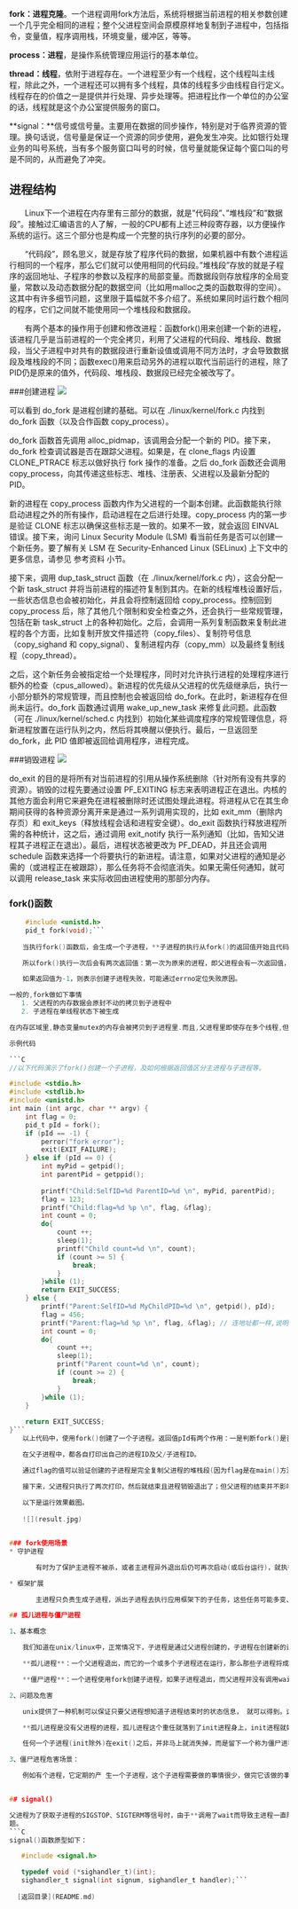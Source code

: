 **fork：进程克隆**。一个进程调用fork方法后，系统将根据当前进程的相关参数创建一个几乎完全相同的进程；整个父进程空间会原模原样地复制到子进程中，包括指令，变量值，程序调用栈，环境变量，缓冲区，等等。

**process：进程**，是操作系统管理应用运行的基本单位。

**thread：线程**，依附于进程存在。一个进程至少有一个线程，这个线程叫主线程，除此之外，一个进程还可以拥有多个线程，具体的线程多少由线程自行定义。线程存在的价值之一是提供并行处理、异步处理等。把进程比作一个单位的办公室的话，线程就是这个办公室提供服务的窗口。

**signal：**信号或信号量。主要用在数据的同步操作，特别是对于临界资源的管理。换句话说，信号量是保证一个资源的同步使用，避免发生冲突。比如银行处理业务的叫号系统，当有多个服务窗口叫号的时候，信号量就能保证每个窗口叫的号是不同的，从而避免了冲突。
## 进程结构
　　Linux下一个进程在内存里有三部分的数据，就是”代码段”、”堆栈段”和”数据段”。接触过汇编语言的人了解，一般的CPU都有上述三种段寄存器，以方便操作系统的运行。这三个部分也是构成一个完整的执行序列的必要的部分。

　　“代码段”，顾名思义，就是存放了程序代码的数据，如果机器中有数个进程运行相同的一个程序，那么它们就可以使用相同的代码段。”堆栈段”存放的就是子程序的返回地址、子程序的参数以及程序的局部变量。而数据段则存放程序的全局变量，常数以及动态数据分配的数据空间（比如用malloc之类的函数取得的空间）。这其中有许多细节问题，这里限于篇幅就不多介绍了。系统如果同时运行数个相同的程序，它们之间就不能使用同一个堆栈段和数据段。

　　有两个基本的操作用于创建和修改进程：函数fork()用来创建一个新的进程，该进程几乎是当前进程的一个完全拷贝，利用了父进程的代码段、堆栈段、数据段，当父子进程中对共有的数据段进行重新设值或调用不同方法时，才会导致数据段及堆栈段的不同；函数exec()用来启动另外的进程以取代当前运行的进程，除了PID仍是原来的值外，代码段、堆栈段、数据段已经完全被改写了。 　　

###创建进程
![](figure1.gif)

可以看到 do_fork 是进程创建的基础。可以在 ./linux/kernel/fork.c 内找到 do_fork 函数（以及合作函数 copy_process）。

do_fork 函数首先调用 alloc_pidmap，该调用会分配一个新的 PID。接下来，do_fork 检查调试器是否在跟踪父进程。如果是，在 clone_flags 内设置 CLONE_PTRACE 标志以做好执行 fork 操作的准备。之后 do_fork 函数还会调用 copy_process，向其传递这些标志、堆栈、注册表、父进程以及最新分配的 PID。

新的进程在 copy_process 函数内作为父进程的一个副本创建。此函数能执行除启动进程之外的所有操作，启动进程在之后进行处理。copy_process 内的第一步是验证 CLONE 标志以确保这些标志是一致的。如果不一致，就会返回 EINVAL 错误。接下来，询问 Linux Security Module (LSM) 看当前任务是否可以创建一个新任务。要了解有关 LSM 在 Security-Enhanced Linux (SELinux) 上下文中的更多信息，请参见 参考资料 小节。

接下来，调用 dup_task_struct 函数（在 ./linux/kernel/fork.c 内），这会分配一个新 task_struct 并将当前进程的描述符复制到其内。在新的线程堆栈设置好后，一些状态信息也会被初始化，并且会将控制返回给 copy_process。控制回到 copy_process 后，除了其他几个限制和安全检查之外，还会执行一些常规管理，包括在新 task_struct 上的各种初始化。之后，会调用一系列复制函数来复制此进程的各个方面，比如复制开放文件描述符（copy_files）、复制符号信息（copy_sighand 和 copy_signal）、复制进程内存（copy_mm）以及最终复制线程（copy_thread）。

之后，这个新任务会被指定给一个处理程序，同时对允许执行进程的处理程序进行额外的检查（cpus_allowed）。新进程的优先级从父进程的优先级继承后，执行一小部分额外的常规管理，而且控制也会被返回给 do_fork。在此时，新进程存在但尚未运行。do_fork 函数通过调用 wake_up_new_task 来修复此问题。此函数（可在 ./linux/kernel/sched.c 内找到）初始化某些调度程序的常规管理信息，将新进程放置在运行队列之内，然后将其唤醒以便执行。最后，一旦返回至 do_fork，此 PID 值即被返回给调用程序，进程完成。

###销毁进程
![](figure2.gif)

do_exit 的目的是将所有对当前进程的引用从操作系统删除（针对所有没有共享的资源）。销毁的过程先要通过设置 PF_EXITING 标志来表明进程正在退出。内核的其他方面会利用它来避免在进程被删除时还试图处理此进程。将进程从它在其生命期间获得的各种资源分离开来是通过一系列调用实现的，比如 exit_mm（删除内存页）和 exit_keys（释放线程会话和进程安全键）。do_exit 函数执行释放进程所需的各种统计，这之后，通过调用 exit_notify 执行一系列通知（比如，告知父进程其子进程正在退出）。最后，进程状态被更改为 PF_DEAD，并且还会调用 schedule 函数来选择一个将要执行的新进程。请注意，如果对父进程的通知是必需的（或进程正在被跟踪），那么任务将不会彻底消失。如果无需任何通知，就可以调用 release_task 来实际收回由进程使用的那部分内存。

### fork()函数

```C
    #include <unistd.h>
    pid_t fork(void);```
    
　　当执行fork()函数后，会生成一个子进程，**子进程的执行从fork()的返回值开始且代码继续往下执行。**

　　所以fork()执行一次后会有两次返回值：第一次为原来的进程，即父进程会有一次返回值，表示新生成的子进程的进程ID；第二次为子进程的起始执行，返回值为0。

　　如果返回值为-1，则表示创建子进程失败，可能通过errno定位失败原因。

一般的,fork做如下事情
   1. 父进程的内存数据会原封不动的拷贝到子进程中
   2. 子进程在单线程状态下被生成

在内存区域里,静态变量mutex的内存会被拷贝到子进程里.而且,父进程里即使存在多个线程,但它们也不会被继承到子进程里. fork的这两个特征就是造成死锁的原因.

示例代码

```C
//以下代码演示了fork()创建一个子进程，及如何根据返回值区分主进程与子进程等。

#include <stdio.h>
#include <stdlib.h>
#include <unistd.h>
int main (int argc, char ** argv) {
    int flag = 0;
    pid_t pId = fork();
    if (pId == -1) {
        perror("fork error");
        exit(EXIT_FAILURE);
    } else if (pId == 0) {
        int myPid = getpid();
        int parentPid = getppid();
        
        printf("Child:SelfID=%d ParentID=%d \n", myPid, parentPid);
        flag = 123;
        printf("Child:flag=%d %p \n", flag, &flag);
        int count = 0;
        do{
            count ++;
            sleep(1);
            printf("Child count=%d \n", count);
            if (count >= 5) {
                break;
            }
        }while (1);
        return EXIT_SUCCESS;
    } else {
        printf("Parent:SelfID=%d MyChildPID=%d \n", getpid(), pId);
        flag = 456;
        printf("Parent:flag=%d %p \n", flag, &flag); // 连地址都一样,说明是真的完全拷贝,但值已经是不同的了..
        int count = 0;
        do{
            count ++;
            sleep(1);
            printf("Parent count=%d \n", count);
            if (count >= 2) {
                break;
            }
        }while (1);
    }
    
    return EXIT_SUCCESS;
}```
　　以上代码中，使用fork()创建了一个子进程。返回值pId有两个作用：一是判断fork()是否正常执行；二是判断fork()正常执行后如何区分父子进程。

　　在父子进程中，都各自打印出自己的进程ID及父/子进程ID。

　　通过flag的值可以验证创建的子进程是完全复制父进程的堆栈段(因为flag是在main()方法内声明的)的，两个进程都输出了flag=0的信息。接下来进程可以各自对flag再次更新值，做到了互不干扰。但从打印的int指针地址来看，指针地址值都是一样的，再次印证了子进程是对父进程的完全复制。

　　接下来，父进程只执行了两次打印，然后就结束且进程销毁退出了；但父进程的结束并不影响子进程的运行，子进程一直打印到数字5才正常退出。所以验证了fork()出来的进程是各自独立的，完全按照自己的代码逻辑运行直至执行完毕。
　　
　　以下是运行效果截图。
　　
　　![](result.jpg)


### fork使用场景
* 守护进程

　　　　有时为了保护主进程不被杀，或者主进程异外退出后仍可再次启动(或后台运行)，就执行fork()让子进程监控主进程的运行状态，根据监听保护主进程的运行。好多应用会用进程间的相对独立性再做点黑产的事..嗻嗻..就不说了。

* 框架扩展

　　　　主进程只负责生成子进程，派出子进程去执行应用框架下的子任务，这些任务可能多变、可能更新频繁，但配合fork()及exec()函数，一切都是so easy..还保证了主进程的稳定，避免频繁更新程序。 　　

## 孤儿进程与僵尸进程

1、基本概念

　　我们知道在unix/linux中，正常情况下，子进程是通过父进程创建的，子进程在创建新的进程。子进程的结束和父进程的运行是一个异步过程,即父进程永远无法预测子进程 到底什么时候结束。 当一个 进程完成它的工作终止之后，它的父进程需要调用wait()或者waitpid()系统调用取得子进程的终止状态。**父一直阻塞**

　　**孤儿进程**：一个父进程退出，而它的一个或多个子进程还在运行，那么那些子进程将成为孤儿进程。孤儿进程将被init进程(进程号为1)所收养，并由init进程对它们完成状态收集工作。=======》父亲早死成孤儿

　　**僵尸进程**：一个进程使用fork创建子进程，如果子进程退出，而父进程并没有调用wait或waitpid获取子进程的状态信息，那么子进程的进程描述符仍然保存在系统中。这种进程称之为僵死进程。========》父亲未死只是不负责任

2、问题及危害

　　unix提供了一种机制可以保证只要父进程想知道子进程结束时的状态信息， 就可以得到。这种机制就是: 在每个进程退出的时候,内核释放该进程所有的资源,包括打开的文件,占用的内存等。 但是仍然为其保留一定的信息(包括进程号the process ID,退出状态the termination status of the process,运行时间the amount of CPU time taken by the process等)。**直到父进程通过wait / waitpid来取时才释放。 但这样就导致了问题，如果进程不调用wait / waitpid的话， 那么保留的那段信息就不会释放，其进程号就会一直被占用，**但是系统所能使用的进程号是有限的，如果大量的产生僵死进程，将因为没有可用的进程号而导致系统不能产生新的进程. 此即为僵尸进程的危害，应当避免。

　　**孤儿进程是没有父进程的进程，孤儿进程这个重任就落到了init进程身上，init进程就好像是一个民政局，**专门负责处理孤儿进程的善后工作。每当出现一个孤儿进程的时候，内核就把孤 儿进程的父进程设置为init，而init进程会循环地wait()它的已经退出的子进程。这样，当一个孤儿进程凄凉地结束了其生命周期的时候，init进程就会代表党和政府出面处理它的一切善后工作。因此孤儿进程并不会有什么危害。

　　任何一个子进程(init除外)在exit()之后，并非马上就消失掉，而是留下一个称为僵尸进程(Zombie)的数据结构，等待父进程处理。这是每个 子进程在结束时都要经过的阶段。如果子进程在exit()之后，父进程没有来得及处理，这时用ps命令就能看到子进程的状态是“Z”。如果父进程能及时 处理，可能用ps命令就来不及看到子进程的僵尸状态，但这并不等于子进程不经过僵尸状态。  如果父进程在子进程结束之前退出，则子进程将由init接管。init将会以父进程的身份对僵尸状态的子进程进行处理。

3、僵尸进程危害场景：

　　例如有个进程，它定期的产 生一个子进程，这个子进程需要做的事情很少，做完它该做的事情之后就退出了，因此这个子进程的生命周期很短，但是，父进程只管生成新的子进程，至于子进程 退出之后的事情，则一概不闻不问，这样，系统运行上一段时间之后，系统中就会存在很多的僵死进程，倘若用ps命令查看的话，就会看到很多状态为Z的进程。 严格地来说，僵死进程并不是问题的根源，罪魁祸首是产生出大量僵死进程的那个父进程。因此，当我们寻求如何消灭系统中大量的僵死进程时，答案就是把产生大 量僵死进程的那个元凶枪毙掉（也就是通过kill发送SIGTERM或者SIGKILL信号啦）。枪毙了元凶进程之后，它产生的僵死进程就变成了孤儿进 程，这些孤儿进程会被init进程接管，init进程会wait()这些孤儿进程，释放它们占用的系统进程表中的资源，这样，这些已经僵死的孤儿进程 就能瞑目而去了。


## signal()　　

父进程为了获取子进程的SIGSTOP、SIGTERM等信号时，由于**调用了wait而导致主进程一直阻塞**。在实际的开发中，主进程在等待子进程状态变化时还会有其它的事情要去执行，所以需要一种异步回调机制，让主进程可以在执行其它任务的时候，又可以监听到子进程的进程状态变化时及时处理。====》signal()函数就可以解决以上的问
题。
```C
signal()函数原型如下：

   #include <signal.h>

   typedef void (*sighandler_t)(int);
   sighandler_t signal(int signum, sighandler_t handler);```
  
  [返回目录](README.md)